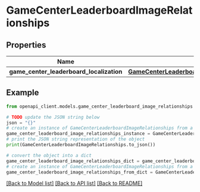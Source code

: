 # GameCenterLeaderboardImageRelationships


## Properties

Name | Type | Description | Notes
------------ | ------------- | ------------- | -------------
**game_center_leaderboard_localization** | [**GameCenterLeaderboardImageRelationshipsGameCenterLeaderboardLocalization**](GameCenterLeaderboardImageRelationshipsGameCenterLeaderboardLocalization.md) |  | [optional] 

## Example

```python
from openapi_client.models.game_center_leaderboard_image_relationships import GameCenterLeaderboardImageRelationships

# TODO update the JSON string below
json = "{}"
# create an instance of GameCenterLeaderboardImageRelationships from a JSON string
game_center_leaderboard_image_relationships_instance = GameCenterLeaderboardImageRelationships.from_json(json)
# print the JSON string representation of the object
print(GameCenterLeaderboardImageRelationships.to_json())

# convert the object into a dict
game_center_leaderboard_image_relationships_dict = game_center_leaderboard_image_relationships_instance.to_dict()
# create an instance of GameCenterLeaderboardImageRelationships from a dict
game_center_leaderboard_image_relationships_from_dict = GameCenterLeaderboardImageRelationships.from_dict(game_center_leaderboard_image_relationships_dict)
```
[[Back to Model list]](../README.md#documentation-for-models) [[Back to API list]](../README.md#documentation-for-api-endpoints) [[Back to README]](../README.md)


